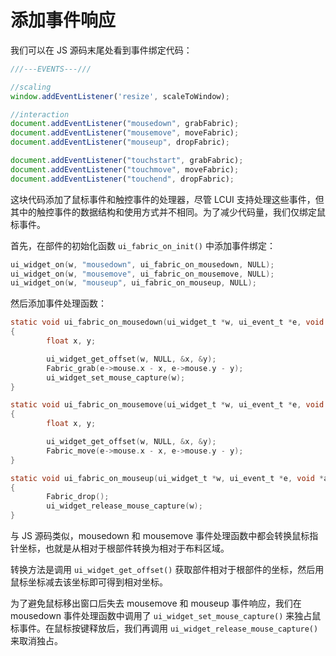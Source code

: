 # 添加事件响应

我们可以在 JS 源码末尾处看到事件绑定代码：

```js
///---EVENTS---///

//scaling
window.addEventListener('resize', scaleToWindow);

//interaction
document.addEventListener("mousedown", grabFabric);
document.addEventListener("mousemove", moveFabric);
document.addEventListener("mouseup", dropFabric);

document.addEventListener("touchstart", grabFabric);
document.addEventListener("touchmove", moveFabric);
document.addEventListener("touchend", dropFabric);
```

这块代码添加了鼠标事件和触控事件的处理器，尽管 LCUI 支持处理这些事件，但其中的触控事件的数据结构和使用方式并不相同。为了减少代码量，我们仅绑定鼠标事件。

首先，在部件的初始化函数 `ui_fabric_on_init()` 中添加事件绑定：

```c
ui_widget_on(w, "mousedown", ui_fabric_on_mousedown, NULL);
ui_widget_on(w, "mousemove", ui_fabric_on_mousemove, NULL);
ui_widget_on(w, "mouseup", ui_fabric_on_mouseup, NULL);
```

然后添加事件处理函数：

```c title=src/main.c
static void ui_fabric_on_mousedown(ui_widget_t *w, ui_event_t *e, void *arg)
{
        float x, y;

        ui_widget_get_offset(w, NULL, &x, &y);
        Fabric_grab(e->mouse.x - x, e->mouse.y - y);
        ui_widget_set_mouse_capture(w);
}

static void ui_fabric_on_mousemove(ui_widget_t *w, ui_event_t *e, void *arg)
{
        float x, y;

        ui_widget_get_offset(w, NULL, &x, &y);
        Fabric_move(e->mouse.x - x, e->mouse.y - y);
}

static void ui_fabric_on_mouseup(ui_widget_t *w, ui_event_t *e, void *arg)
{
        Fabric_drop();
        ui_widget_release_mouse_capture(w);
}
```

与 JS 源码类似，mousedown 和 mousemove 事件处理函数中都会转换鼠标指针坐标，也就是从相对于根部件转换为相对于布料区域。

转换方法是调用 `ui_widget_get_offset()` 获取部件相对于根部件的坐标，然后用鼠标坐标减去该坐标即可得到相对坐标。

为了避免鼠标移出窗口后失去 mousemove 和 mouseup 事件响应，我们在 mousedown 事件处理函数中调用了 `ui_widget_set_mouse_capture()` 来独占鼠标事件。在鼠标按键释放后，我们再调用 `ui_widget_release_mouse_capture()` 来取消独占。
